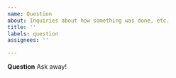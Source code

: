 ```yaml
---
name: Question
about: Inquiries about how something was done, etc.
title: ''
labels: question
assignees: ''

---
```


<!--Thanks in advance for this issue.  Please fill out the template to the best of your ability to help us respond more efficiently!-->

**Question**
Ask away!
